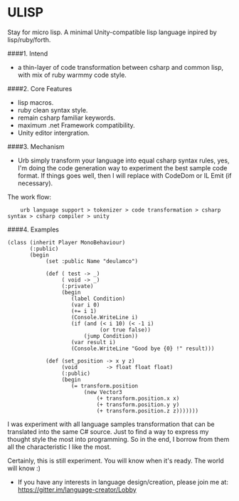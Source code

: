# ULISP
Stay for micro lisp. 
A minimal Unity-compatible lisp language inpired by lisp/ruby/forth.

####1. Intend
 - a thin-layer of code transformation between csharp and common lisp, with mix of ruby warmmy code style. 
 
####2. Core Features
 - lisp macros.
 - ruby clean syntax style.
 - remain csharp familiar keywords.
 - maximum .net Framework compatibility.
 - Unity editor intergration.

####3. Mechanism
   
   - Urb simply transform your language into equal csharp syntax rules, yes, I'm doing the code generation way to experiment the best sample code format. If things goes well, then I will replace with CodeDom or IL Emit (if necessary).

The work flow:

        urb language support > tokenizer > code transformation > csharp syntax > csharp compiler > unity

####4. Examples

	(class (inherit Player MonoBehaviour)
           (:public)
           (begin
                (set :public Name "deulamco")
                
                (def ( test -> _)
                     ( void -> _)
                     (:private)
                     (begin 
                        (label Condition)
                        (var i 0)
                        (+= i 1)
                        (Console.WriteLine i)
                        (if (and (< i 10) (< -1 i) 
                                 (or true false))
                            (jump Condition))
                        (var result i)
                        (Console.WriteLine "Good bye {0} !" result)))
                        
                (def (set_position -> x y z)
                     (void 	       -> float float float) 
                     (:public)
                     (begin 
                        (= transform.position 
                            (new Vector3 
                                (+ transform.position.x x)
                                (+ transform.position.y y)
                                (+ transform.position.z z)))))))

I was experiment with all language samples transformation that can be translated into the same C# source. Just to find a way to express my thought style the most into programming. So in the end, I borrow from them all the characteristic I like the most.

Certainly, this is still experiment.
 You will know when it's ready. 
 The world will know :)
 
 * If you have any interests in language design/creation, please join me at: https://gitter.im/language-creator/Lobby
